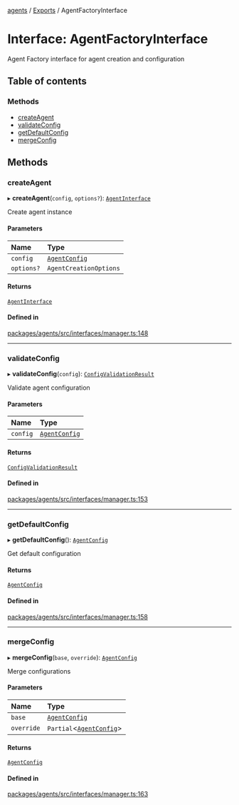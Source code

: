 <!-- 
 ⚠️  AUTO-GENERATED FILE - DO NOT EDIT MANUALLY
 This file is automatically generated by scripts/docs-generator.js
 To make changes, edit the source TypeScript files or update the generator script
-->

[agents](../../) / [Exports](../modules) / AgentFactoryInterface

# Interface: AgentFactoryInterface

Agent Factory interface for agent creation and configuration

## Table of contents

### Methods

- [createAgent](AgentFactoryInterface#createagent)
- [validateConfig](AgentFactoryInterface#validateconfig)
- [getDefaultConfig](AgentFactoryInterface#getdefaultconfig)
- [mergeConfig](AgentFactoryInterface#mergeconfig)

## Methods

### createAgent

▸ **createAgent**(`config`, `options?`): [`AgentInterface`](AgentInterface)

Create agent instance

#### Parameters

| Name | Type |
| :------ | :------ |
| `config` | [`AgentConfig`](AgentConfig) |
| `options?` | `AgentCreationOptions` |

#### Returns

[`AgentInterface`](AgentInterface)

#### Defined in

[packages/agents/src/interfaces/manager.ts:148](https://github.com/woojubb/robota/blob/a69b4da7c5c53be6f90be7c6508928a6d39cf60b/packages/agents/src/interfaces/manager.ts#L148)

___

### validateConfig

▸ **validateConfig**(`config`): [`ConfigValidationResult`](ConfigValidationResult)

Validate agent configuration

#### Parameters

| Name | Type |
| :------ | :------ |
| `config` | [`AgentConfig`](AgentConfig) |

#### Returns

[`ConfigValidationResult`](ConfigValidationResult)

#### Defined in

[packages/agents/src/interfaces/manager.ts:153](https://github.com/woojubb/robota/blob/a69b4da7c5c53be6f90be7c6508928a6d39cf60b/packages/agents/src/interfaces/manager.ts#L153)

___

### getDefaultConfig

▸ **getDefaultConfig**(): [`AgentConfig`](AgentConfig)

Get default configuration

#### Returns

[`AgentConfig`](AgentConfig)

#### Defined in

[packages/agents/src/interfaces/manager.ts:158](https://github.com/woojubb/robota/blob/a69b4da7c5c53be6f90be7c6508928a6d39cf60b/packages/agents/src/interfaces/manager.ts#L158)

___

### mergeConfig

▸ **mergeConfig**(`base`, `override`): [`AgentConfig`](AgentConfig)

Merge configurations

#### Parameters

| Name | Type |
| :------ | :------ |
| `base` | [`AgentConfig`](AgentConfig) |
| `override` | `Partial`\<[`AgentConfig`](AgentConfig)\> |

#### Returns

[`AgentConfig`](AgentConfig)

#### Defined in

[packages/agents/src/interfaces/manager.ts:163](https://github.com/woojubb/robota/blob/a69b4da7c5c53be6f90be7c6508928a6d39cf60b/packages/agents/src/interfaces/manager.ts#L163)
